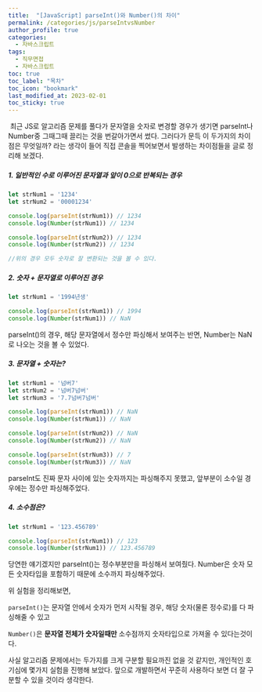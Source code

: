 ```yaml
---
title:  "[JavaScript] parseInt()와 Number()의 차이"
permalink: /categories/js/parseIntvsNumber
author_profile: true
categories:
  - 자바스크립트
tags:
  - 직무면접
  - 자바스크립트
toc: true
toc_label: "목차"
toc_icon: "bookmark"
last_modified_at: 2023-02-01
toc_sticky: true
---
```


​	최근 JS로 알고리즘 문제를 풀다가 문자열을 숫자로 변경할 경우가 생기면 parseInt나 Number중 그때그때 끌리는 것을 번갈아가면서 썼다. 그러다가 문득 이 두가지의 차이점은 무엇일까? 라는 생각이 들어 직접 콘솔을 찍어보면서 발생하는 차이점들을 글로 정리해 보겠다.



##### 1. 일반적인 수로 이루어진 문자열과 앞이 0으로 반복되는 경우

```js
let strNum1 = '1234'
let strNum2 = '00001234'

console.log(parseInt(strNum1)) // 1234
console.log(Number(strNum1)) // 1234

console.log(parseInt(strNum2)) // 1234
console.log(Number(strNum2)) // 1234

//위의 경우 모두 숫자로 잘 변환되는 것을 볼 수 있다.
```



##### 2. 숫자 + 문자열로 이루어진 경우

```js
let strNum1 = '1994년생'

console.log(parseInt(strNum1)) // 1994
console.log(Number(strNum1)) // NaN
```

parseInt()의 경우, 해당 문자열에서 정수만 파싱해서 보여주는 반면, Number는 NaN로 나오는 것을 볼 수 있었다. 



##### 3. 문자열 + 숫자는?

```js
let strNum1 = '넘버7'
let strNum2 = '넘버7넘버'
let strNum3 = '7.7넘버7넘버'

console.log(parseInt(strNum1)) // NaN
console.log(Number(strNum1)) // NaN

console.log(parseInt(strNum2)) // NaN
console.log(Number(strNum2)) // NaN

console.log(parseInt(strNum3)) // 7
console.log(Number(strNum3)) // NaN
```

parseInt도 진짜 문자 사이에 있는 숫자까지는 파싱해주지 못했고, 앞부분이 소수일 경우에는 정수만 파싱해주었다.



##### 4. 소수점은?

```js
let strNum1 = '123.456789'

console.log(parseInt(strNum1)) // 123
console.log(Number(strNum1)) // 123.456789
```

당연한 얘기겠지만 parseInt()는 정수부분만을 파싱해서 보여줬다. Number은 숫자 모든 숫자타입을 포함하기 때문에 소수까지 파싱해주었다.



위 실험을 정리해보면,

`parseInt()`는 문자열 안에서 숫자가 먼저 시작될 경우, 해당 숫자(물론 정수로)를 다 파싱해줄 수 있고

`Number()`은 **문자열 전체가 숫자일때만** 소수점까지 숫자타입으로 가져올 수 있다는것이다.

사실 알고리즘 문제에서는 두가지를 크게 구분할 필요까진 없을 것 같지만, 개인적인 호기심에 몇가지 실험을 진행해 보았다. 앞으로 개발하면서 꾸준히 사용하다 보면 더 잘 구분할 수 있을 것이라 생각한다.
